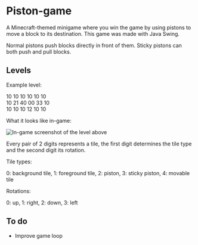 # Piston-game
A Minecraft-themed minigame where you win the game by using pistons to move a block to its destination.
This game was made with Java Swing.

Normal pistons push blocks directly in front of them. Sticky pistons can both push and pull blocks.

## Levels
Example level:

10 10 10 10 10 10<br/>
10 21 40 00 33 10<br/>
10 10 10 12 10 10

What it looks like in-game:

![In-game screenshot of the level above](https://i.imgur.com/GDh58Kg.png)

Every pair of 2 digits represents a tile, the first digit determines the tile type and the second digit its rotation.

Tile types:

0: background tile,
1: foreground tile,
2: piston,
3: sticky piston,
4: movable tile

Rotations:

0: up,
1: right,
2: down,
3: left

## To do
- Improve game loop
